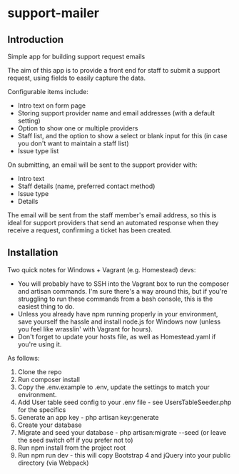 # support-mailer
## Introduction
Simple app for building support request emails

The aim of this app is to provide a front end for staff to submit a support request, using fields to easily capture the data.

Configurable items include:
* Intro text on form page
* Storing support provider name and email addresses (with a default setting)
* Option to show one or multiple providers
* Staff list, and the option to show a select or blank input for this (in case you don't want to maintain a staff list)
* Issue type list

On submitting, an email will be sent to the support provider with:
* Intro text
* Staff details (name, preferred contact method)
* Issue type
* Details

The email will be sent from the staff member's email address, so this is ideal for support providers that send an automated response when they receive a request, confirming a ticket has been created.

## Installation
Two quick notes for Windows + Vagrant (e.g. Homestead) devs:
* You will probably have to SSH into the Vagrant box to run the composer and artisan commands. I'm sure there's a way around this, but if you're struggling to run these commands from a bash console, this is the easiest thing to do.
* Unless you already have npm running properly in your environment, save yourself the hassle and install node.js for Windows now (unless you feel like wrasslin' with Vagrant for hours).
* Don't forget to update your hosts file, as well as Homestead.yaml if you're using it.

As follows:
1. Clone the repo
1. Run composer install
1. Copy the .env.example to .env, update the settings to match your environment.
1. Add User table seed config to your .env file - see UsersTableSeeder.php for the specifics
1. Generate an app key - php artisan key:generate
1. Create your database
1. Migrate and seed your database - php artisan:migrate --seed (or leave the seed switch off if you prefer not to)
1. Run npm install from the project root
1. Run npm run dev - this will copy Bootstrap 4 and jQuery into your public directory (via Webpack)
